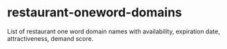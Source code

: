# restaurant-oneword-domains
List of restaurant one word domain names with availability, expiration date, attractiveness, demand score.
